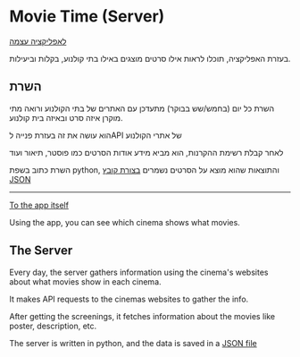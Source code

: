# Movie Time (Server)
[לאפליקציה עצמה](https://github.com/tal-sitton/Movie-Time#movie-time)

בעזרת האפליקציה, תוכלו לראות אילו סרטים מוצגים באילו בתי קולנוע, בקלות וביעילות.

## השרת
השרת כל יום (בחמש/שש בבוקר) מתעדכן עם האתרים של בתי הקולנוע ורואה מתי מוקרן איזה סרט ובאיזה בית קולנוע.

הוא עושה את זה בעזרת פנייה לAPI של אתרי הקולנוע

לאחר קבלת רשימת ההקרנות, הוא מביא מידע אודות הסרטים כמו פוסטר, תיאור ועוד

השרת כתוב בשפת python, והתוצאות שהוא מוצא על הסרטים נשמרים [בצורת קובץ JSON](movies.json)

---

[To the app itself](https://github.com/tal-sitton/Movie-Time#movie-time)

Using the app, you can see which cinema shows what movies.

## The Server
Every day, the server gathers information using the cinema's websites about what movies show in each cinema.

It makes API requests to the cinemas websites to gather the info.

After getting the screenings, it fetches information about the movies like poster, description, etc.

The server is written in python, and the data is saved in a [JSON file](movies.json)
